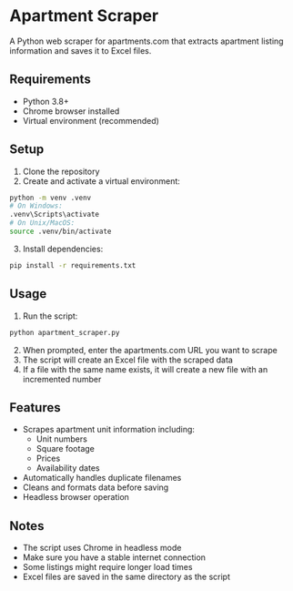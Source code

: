 # Apartment Scraper

A Python web scraper for apartments.com that extracts apartment listing information and saves it to Excel files.

## Requirements

- Python 3.8+
- Chrome browser installed
- Virtual environment (recommended)

## Setup

1. Clone the repository
2. Create and activate a virtual environment:
```bash
python -m venv .venv
# On Windows:
.venv\Scripts\activate
# On Unix/MacOS:
source .venv/bin/activate
```
3. Install dependencies:
```bash
pip install -r requirements.txt
```

## Usage

1. Run the script:
```bash
python apartment_scraper.py
```
2. When prompted, enter the apartments.com URL you want to scrape
3. The script will create an Excel file with the scraped data
4. If a file with the same name exists, it will create a new file with an incremented number

## Features

- Scrapes apartment unit information including:
  - Unit numbers
  - Square footage
  - Prices
  - Availability dates
- Automatically handles duplicate filenames
- Cleans and formats data before saving
- Headless browser operation

## Notes

- The script uses Chrome in headless mode
- Make sure you have a stable internet connection
- Some listings might require longer load times
- Excel files are saved in the same directory as the script